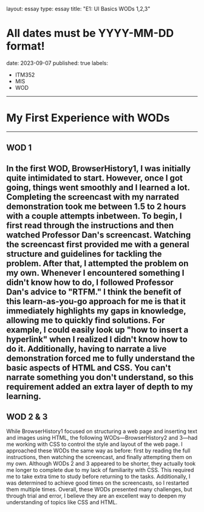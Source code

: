 layout: essay
type: essay
title: "E1: UI Basics WODs 1,2,3"
# All dates must be YYYY-MM-DD format!
date: 2023-09-07
published: true
labels:
  - ITM352
  - MIS
  - WOD
---

# My First Experience with WODs
--- 
## WOD 1
In the first WOD, BrowserHistory1, I was initially quite intimidated to start. However, once I got going, things went smoothly and I learned a lot. Completing the screencast with my narrated demonstration took me between 1.5 to 2 hours with a couple attempts inbetween. To begin, I first read through the instructions and then watched Professor Dan's screencast. Watching the screencast first provided me with a general structure and guidelines for tackling the problem. After that, I attempted the problem on my own. Whenever I encountered something I didn't know how to do, I followed Professor Dan's advice to "RTFM." I think the benefit of this learn-as-you-go approach for me is that it immediately highlights my gaps in knowledge, allowing me to quickly find solutions. For example, I could easily look up "how to insert a hyperlink" when I realized I didn't know how to do it. Additionally, having to narrate a live demonstration forced me to fully understand the basic aspects of HTML and CSS. You can't narrate something you don't understand, so this requirement added an extra layer of depth to my learning.
--- 
## WOD 2 & 3
While BrowserHistory1 focused on structuring a web page and inserting text and images using HTML, the following WODs—BrowserHistory2 and 3—had me working with CSS to control the style and layout of the web page. I approached these WODs the same way as before: first by reading the full instructions, then watching the screencast, and finally attempting them on my own. Although WODs 2 and 3 appeared to be shorter, they actually took me longer to complete due to my lack of familiarity with CSS. This required me to take extra time to study before returning to the tasks. Additionally, I was determined to achieve good times on the screencasts, so I restarted them multiple times. Overall, these WODs presented many challenges, but through trial and error, I believe they are an excellent way to deepen my understanding of topics like CSS and HTML. 
